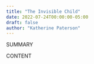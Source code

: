 ```yaml
---
title: "The Invisible Child"
date: 2022-07-24T00:00:00-05:00
draft: false
author: "Katherine Paterson"
---
```


SUMMARY

<!--more-->

CONTENT